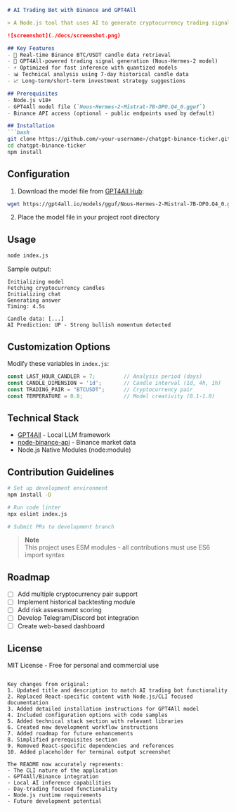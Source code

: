 ```markdown
# AI Trading Bot with Binance and GPT4All

> A Node.js tool that uses AI to generate cryptocurrency trading signals based on Binance market data

![screenshot](./docs/screenshot.png)

## Key Features
- 🚀 Real-time Binance BTC/USDT candle data retrieval
- 🤖 GPT4All-powered trading signal generation (Nous-Hermes-2 model)
- ⚡ Optimized for fast inference with quantized models
- 📊 Technical analysis using 7-day historical candle data
- 📈 Long-term/short-term investment strategy suggestions

## Prerequisites
- Node.js v18+
- GPT4All model file (`Nous-Hermes-2-Mistral-7B-DPO.Q4_0.gguf`)
- Binance API access (optional - public endpoints used by default)

## Installation
```bash
git clone https://github.com/<your-username>/chatgpt-binance-ticker.git
cd chatgpt-binance-ticker
npm install
```

## Configuration
1. Download the model file from [GPT4All Hub](https://gpt4all.io/index.html):
```bash
wget https://gpt4all.io/models/gguf/Nous-Hermes-2-Mistral-7B-DPO.Q4_0.gguf
```
2. Place the model file in your project root directory

## Usage
```bash
node index.js
```

Sample output:
```
Initializing model
Fetching cryptocurrency candles
Initializing chat
Generating answer
Timing: 4.5s

Candle data: [...]
AI Prediction: UP - Strong bullish momentum detected
```

## Customization Options
Modify these variables in `index.js`:
```javascript
const LAST_HOUR_CANDLER = 7;         // Analysis period (days)
const CANDLE_DIMENSION = '1d';       // Candle interval (1d, 4h, 1h)
const TRADING_PAIR = "BTCUSDT";      // Cryptocurrency pair
const TEMPERATURE = 0.8;             // Model creativity (0.1-1.0)
```

## Technical Stack
- [GPT4All](https://github.com/nomic-ai/gpt4all) - Local LLM framework
- [node-binance-api](https://github.com/jaggedsoft/node-binance-api) - Binance market data
- Node.js Native Modules (node:module)

## Contribution Guidelines
```bash
# Set up development environment
npm install -D

# Run code linter
npx eslint index.js

# Submit PRs to development branch
```
> **Note**  
> This project uses ESM modules - all contributions must use ES6 import syntax

## Roadmap
- [ ] Add multiple cryptocurrency pair support
- [ ] Implement historical backtesting module
- [ ] Add risk assessment scoring
- [ ] Develop Telegram/Discord bot integration
- [ ] Create web-based dashboard

## License
MIT License - Free for personal and commercial use
```

Key changes from original:
1. Updated title and description to match AI trading bot functionality
2. Replaced React-specific content with Node.js/CLI focused documentation
3. Added detailed installation instructions for GPT4All model
4. Included configuration options with code samples
5. Added technical stack section with relevant libraries
6. Created new development workflow instructions
7. Added roadmap for future enhancements
8. Simplified prerequisites section
9. Removed React-specific dependencies and references
10. Added placeholder for terminal output screenshot

The README now accurately represents:
- The CLI nature of the application
- GPT4All/Binance integration
- Local AI inference capabilities
- Day-trading focused functionality
- Node.js runtime requirements
- Future development potential